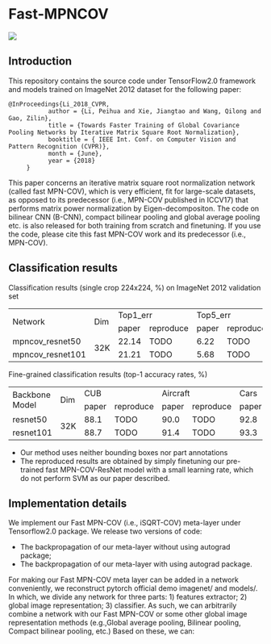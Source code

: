# Fast-MPNCOV
![](https://camo.githubusercontent.com/f2cdc5f25d743e922fd2c23e8a2a42e1f25c1e36/687474703a2f2f7065696875616c692e6f72672f70696374757265732f666173745f4d504e2d434f562e4a5047)
## Introduction
This repository contains the source code under TensorFlow2.0 framework and models trained on ImageNet 2012 dataset for the following paper:<br>
```
@InProceedings{Li_2018_CVPR,
           author = {Li, Peihua and Xie, Jiangtao and Wang, Qilong and Gao, Zilin},
           title = {Towards Faster Training of Global Covariance Pooling Networks by Iterative Matrix Square Root Normalization},
           booktitle = { IEEE Int. Conf. on Computer Vision and Pattern Recognition (CVPR)},
           month = {June},
           year = {2018}
     }
```
This paper concerns an iterative matrix square root normalization network (called fast MPN-COV), which is very efficient, fit for large-scale datasets, as opposed to its predecessor (i.e., MPN-COV published in ICCV17) that performs matrix power normalization by Eigen-decompositon. The code on bilinear CNN (B-CNN), compact bilinear pooling and global average pooling etc. is also released for both training from scratch and finetuning. If you use the code, please cite this fast MPN-COV work and its predecessor (i.e., MPN-COV).           
## Classification results
Classification results (single crop 224x224, %) on ImageNet 2012 validation set
<table>
<tr>                                      
    <td rowspan="2"> Network</td>
    <td rowspan="2"> Dim</td>
    <td colspan="2">Top1_err</td>
    <td colspan="2">Top5_err</td>
    <td colspan="2">Pre-trained models</td>
</tr>
<tr>
    <td>paper</td>
    <td>reproduce</td>
    <td>paper</td>
    <td>reproduce</td>
    <td>GoogleDrive</td>
    <td>BaiduDrive</td>
</tr>
<tr>
    <td>mpncov_resnet50</td>
    <td rowspan="2"> 32K</td>
    <td>22.14</td>
    <td>TODO</td>
    <td>6.22</td>
    <td>TODO</td>
    <td>GoogleDrive</td>
    <td>BaiduDrive</td>
</tr>
<tr>
    <td>mpncov_resnet101</td>
    <td>21.21</td>
    <td>TODO</td>
    <td>5.68</td>
    <td>TODO</td>
    <td>GoogleDrive</td>
    <td>BaiduDrive</td>
</tr>
</table>

Fine-grained classification results (top-1 accuracy rates, %)
<table>
<tr>                                      
    <td rowspan="2"> Backbone Model</td>
    <td rowspan="2"> Dim</td>
    <td colspan="2">CUB</td>
    <td colspan="2">Aircraft</td>
    <td colspan="2">Cars</td>
</tr>
<tr>
    <td>paper</td>
    <td>reproduce</td>
    <td>paper</td>
    <td>reproduce</td>
    <td>paper</td>
    <td>reproduce</td>
</tr>
<tr>
    <td>resnet50</td>
    <td rowspan="2"> 32K</td>
    <td>88.1</td>
    <td>TODO</td>
    <td>90.0</td>
    <td>TODO</td>
    <td>92.8</td>
    <td>TODO</td>
</tr>
<tr>
    <td>resnet101</td>
    <td>88.7</td>
    <td>TODO</td>
    <td>91.4</td>
    <td>TODO</td>
    <td>93.3</td>
    <td>TODO</td>
</tr>
</table>

* Our method uses neither bounding boxes nor part annotations<br>
* The reproduced results are obtained by simply finetuning our pre-trained fast MPN-COV-ResNet model with a small learning rate, which do not perform SVM as our paper described.<br>
## Implementation details
We implement our Fast MPN-COV (i.e., iSQRT-COV) meta-layer under Tensorflow2.0 package. We release two versions of code:<br> 

* The backpropagation of our meta-layer without using autograd package;<br>
* The backpropagation of our meta-layer with using autograd package.<br>

For making our Fast MPN-COV meta layer can be added in a network conveniently, we reconstruct pytorch official demo imagenet/ and models/. In which, we divide any network for three parts: 1) features extractor; 2) global image representation; 3) classifier. As such, we can arbitrarily combine a network with our Fast MPN-COV or some other global image representation methods (e.g.,Global average pooling, Bilinear pooling, Compact bilinear pooling, etc.) Based on these, we can:
